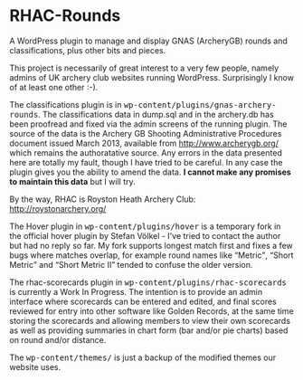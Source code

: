 RHAC-Rounds
===========

A WordPress plugin to manage and display GNAS (ArcheryGB) rounds
and classifications, plus other bits and pieces.

This project is necessarily of great interest to a very few people,
namely admins of UK archery club websites running WordPress.
Surprisingly I know of at least one other :-).

The classifications plugin is in
<tt>wp-content/plugins/gnas-archery-rounds</tt>.  The classifications
data in dump.sql and in the archery.db has been proofread and fixed
via the admin screens of the running plugin.  The source of the
data is the Archery GB Shooting Administrative Procedures document
issued March 2013, available from http://www.archerygb.org/ which
remains the authoratative source. Any errors in the data presented
here are totally my fault, though I have tried to be careful.  In
any case the plugin gives you the ability to amend the data.
**I cannot make any promises to maintain this data** but I will try.

By the way, RHAC is Royston Heath Archery Club: http://roystonarchery.org/

The Hover plugin in <tt>wp-content/plugins/hover</tt> is a temporary
fork in the official hover plugin by Stefan V&ouml;lkel - I've tried
to contact the author but had no reply so far.  My fork supports longest
match first and fixes a few bugs where matches overlap, for example
round names like <q>Metric</q>, <q>Short Metric</q> and <q>Short
Metric II</q> tended to confuse the older version.

The rhac-scorecards plugin in <tt>wp-content/plugins/rhac-scorecards</tt>
is currently a Work In Progress.  The intention is to provide an
admin interface where scorecards can be entered and edited, and
final scores reviewed for entry into other software like Golden
Records, at the same time storing the scorecards and allowing members
to view their own scorecards as well as providing summaries in chart
form (bar and/or pie charts) based on round and/or distance.

The <tt>wp-content/themes/</tt> is just a backup of the modified
themes our website uses.

